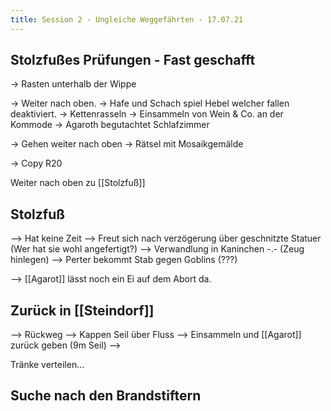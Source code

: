 ```yaml
---
title: Session 2 - Ungleiche Weggefährten - 17.07.21
---
```


##  Stolzfußes Prüfungen - Fast geschafft


-> Rasten unterhalb der Wippe

-> Weiter nach oben.
-> Hafe und Schach spiel
Hebel welcher fallen deaktiviert.
	-> Kettenrasseln
	-> Einsammeln von Wein & Co. an der Kommode
-> Agaroth begutachtet Schlafzimmer

-> Gehen weiter nach oben
	-> Rätsel mit Mosaikgemälde

-> Copy R20

Weiter nach oben zu [[Stolzfuß]]

## Stolzfuß

--> Hat keine Zeit
--> Freut sich nach verzögerung über geschnitzte Statuer (Wer hat sie wohl angefertigt?)
--> Verwandlung in Kaninchen -.- (Zeug hinlegen)
--> Perter bekommt Stab gegen Goblins (???)

--> [[Agarot]] lässt noch ein Ei auf dem Abort da. 


## Zurück in [[Steindorf]]

--> Rückweg
--> Kappen Seil über Fluss
--> Einsammeln und [[Agarot]] zurück geben (9m Seil)
--> 


Tränke verteilen...





## Suche nach den Brandstiftern